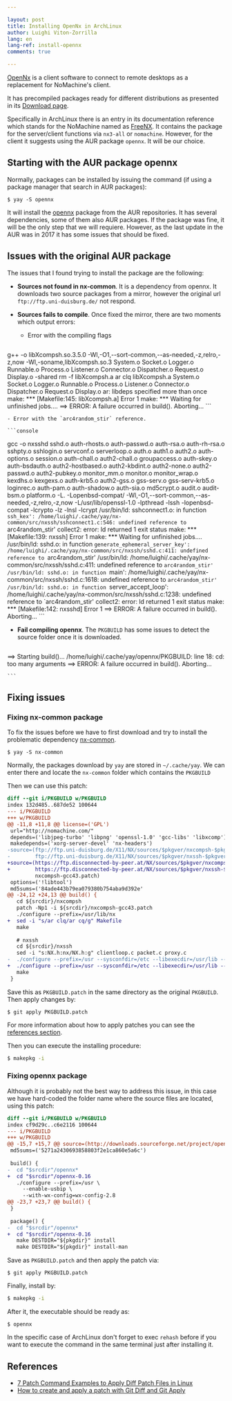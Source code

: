 ```yaml
---

layout: post
title: Installing OpenNx in ArchLinux
author: Luighi Viton-Zorrilla
lang: en
lang-ref: install-opennx
comments: true

---
```


[OpenNx](http://opennx.net/) is a client software to connect to remote desktops as a replacement for
NoMachine's client.

It has precompiled packages ready for different distributions as presented in
its [Download page](http://opennx.net/download.html).

Specifically in ArchLinux there is an entry in its documentation reference which
stands for the NoMachine named as [FreeNX](https://wiki.archlinux.org/title/FreeNX). 
It contains the package for the server/client functions via `nx3-all` or `nomachine`.
However, for the client it suggests using the AUR package `opennx`. It will be
our choice.

## Starting with the AUR package opennx

Normally, packages can be installed by issuing the command (if using a package
manager that search in AUR packages):

```terminal
$ yay -S opennx
```

It will install the [opennx](https://aur.archlinux.org/packages/opennx) 
package from the AUR repositories. 
It has several dependencies, some of them also AUR packages. If the package was
fine, it will be the only step that we will requiere. However, as the last
update in the AUR was in 2017 it has some issues that should be fixed.


## Issues with the original AUR package

The issues that I found trying to install the package are the following:

- **Sources not found in nx-common**. It is a dependency from opennx. It
    downloads two source packages from a mirror, however the original url
    `ftp://ftp.uni-duisburg.de/` not respond.

- **Sources fails to compile**. Once fixed the mirror, there are two moments
    which output errors:

    - Error with the compiling flags

    ```console
g++ -o libXcompsh.so.3.5.0 -Wl,-O1,--sort-common,--as-needed,-z,relro,-z,now -Wl,-soname,libXcompsh.so.3 System.o Socket.o Logger.o Runnable.o Process.o Listener.o Connector.o Dispatcher.o Request.o Display.o  -shared
rm -f  libXcompsh.a
ar clq libXcompsh.a System.o Socket.o Logger.o Runnable.o Process.o Listener.o Connector.o Dispatcher.o Request.o Display.o
ar: libdeps specified more than once
make: *** [Makefile:145: libXcompsh.a] Error 1
make: *** Waiting for unfinished jobs....
==> ERROR: A failure occurred in build().
    Aborting...
    ```

    - Error with the `arc4random_stir` reference.

    ```console
gcc -o nxsshd sshd.o auth-rhosts.o auth-passwd.o auth-rsa.o auth-rh-rsa.o sshpty.o sshlogin.o servconf.o serverloop.o auth.o auth1.o auth2.o auth-options.o session.o auth-chall.o auth2-chall.o groupaccess.o auth-skey.o auth-bsdauth.o auth2-hostbased.o auth2-kbdint.o auth2-none.o auth2-passwd.o auth2-pubkey.o monitor_mm.o monitor.o monitor_wrap.o kexdhs.o kexgexs.o auth-krb5.o auth2-gss.o gss-serv.o gss-serv-krb5.o loginrec.o auth-pam.o auth-shadow.o auth-sia.o md5crypt.o audit.o audit-bsm.o platform.o -L. -Lopenbsd-compat/ -Wl,-O1,--sort-common,--as-needed,-z,relro,-z,now -L/usr/lib/openssl-1.0 -lpthread -lssh -lopenbsd-compat     -lcrypto -lz -lnsl  -lcrypt
/usr/bin/ld: sshconnect1.o: in function `ssh_kex':
/home/luighi/.cache/yay/nx-common/src/nxssh/sshconnect1.c:546: undefined reference to `arc4random_stir'
collect2: error: ld returned 1 exit status
make: *** [Makefile:139: nxssh] Error 1
make: *** Waiting for unfinished jobs....
/usr/bin/ld: sshd.o: in function `generate_ephemeral_server_key':
/home/luighi/.cache/yay/nx-common/src/nxssh/sshd.c:411: undefined reference to `arc4random_stir'
/usr/bin/ld: /home/luighi/.cache/yay/nx-common/src/nxssh/sshd.c:411: undefined reference to `arc4random_stir'
/usr/bin/ld: sshd.o: in function `main':
/home/luighi/.cache/yay/nx-common/src/nxssh/sshd.c:1618: undefined reference to `arc4random_stir'
/usr/bin/ld: sshd.o: in function `server_accept_loop':
/home/luighi/.cache/yay/nx-common/src/nxssh/sshd.c:1238: undefined reference to `arc4random_stir'
collect2: error: ld returned 1 exit status
make: *** [Makefile:142: nxsshd] Error 1
==> ERROR: A failure occurred in build().
    Aborting...
    ```

- **Fail compiling opennx**. The `PKGBUILD` has some issues to detect the
    source folder once it is downloaded.

    ```console
==> Starting build()...
/home/luighi/.cache/yay/opennx/PKGBUILD: line 18: cd: too many arguments
==> ERROR: A failure occurred in build().
    Aborting...

    ```

## Fixing issues


### Fixing nx-common package

To fix the issues before we have to first download and try to install the
problematic dependency [nx-common](https://aur.archlinux.org/packages/nx-common).

```console
$ yay -S nx-common
```

Normally, the packages download by `yay` are stored in `~/.cache/yay`. We can
enter there and locate the `nx-common` folder which contains the `PKGBUILD`

Then we can use this patch:

```diff
diff --git i/PKGBUILD w/PKGBUILD
index 132d485..687de52 100644
--- i/PKGBUILD
+++ w/PKGBUILD
@@ -11,8 +11,8 @@ license=('GPL')
 url="http://nomachine.com/"
 depends=('libjpeg-turbo' 'libpng' 'openssl-1.0' 'gcc-libs' 'libxcomp') 
 makedepends=('xorg-server-devel' 'nx-headers')
-source=(ftp://ftp.uni-duisburg.de/X11/NX/sources/$pkgver/nxcompsh-$pkgver-1.tar.gz
-        ftp://ftp.uni-duisburg.de/X11/NX/sources/$pkgver/nxssh-$pkgver-2.tar.gz        
+source=(https://ftp.disconnected-by-peer.at/NX/sources/$pkgver/nxcompsh-$pkgver-1.tar.gz
+        https://ftp.disconnected-by-peer.at/NX/sources/$pkgver/nxssh-$pkgver-2.tar.gz
         nxcompsh-gcc43.patch)
 options=('!libtool')
 md5sums=('84ade443b79ea079380b754aba9d392e'
@@ -24,12 +24,13 @@ build() {
   cd ${srcdir}/nxcompsh
   patch -Np1 -i ${srcdir}/nxcompsh-gcc43.patch
   ./configure --prefix=/usr/lib/nx
+  sed -i "s/ar clq/ar cq/g" Makefile
   make
 
   # nxssh
   cd ${srcdir}/nxssh
   sed -i "s:NX.h:nx/NX.h:g" clientloop.c packet.c proxy.c
-  ./configure --prefix=/usr --sysconfdir=/etc --libexecdir=/usr/lib --with-cppflags=-I/usr/include/openssl-1.0 --with-ldflags='-L/usr/lib/openssl-1.0 -lpthread'
+  ./configure --prefix=/usr --sysconfdir=/etc --libexecdir=/usr/lib --with-cppflags=-I/usr/include/openssl-1.0 --with-ldflags='-L/usr/lib/openssl-1.0 -lbsd -lpthread'
   make
 }

```

Save this as `PKGBUILD.patch` in the same directory as the original `PKGBUILD`.
Then apply changes by:

```console
$ git apply PKGBUILD.patch
```

For more information about how to apply patches you can see the [references
section](#references).

Then you can execute the installing procedure:

```bash
$ makepkg -i
```

### Fixing opennx package

Although it is probably not the best way to address this issue, in this case we
have hard-coded the folder name where the source files are located, 
using this patch:

```diff
diff --git i/PKGBUILD w/PKGBUILD
index cf9d29c..c6e2116 100644
--- i/PKGBUILD
+++ w/PKGBUILD
@@ -15,7 +15,7 @@ source=(http://downloads.sourceforge.net/project/opennx/opennx/CI-source/opennx-
 md5sums=('5271a2430693858803f2e1ca860e5a6c')
 
 build() {
-  cd "$srcdir"/opennx*
+  cd "$srcdir"/opennx-0.16
   ./configure --prefix=/usr \
     --enable-usbip \
     --with-wx-config=wx-config-2.8
@@ -23,7 +23,7 @@ build() {
 }
 
 package() {
-  cd "$srcdir"/opennx*
+  cd "$srcdir"/opennx-0.16
   make DESTDIR="${pkgdir}" install
   make DESTDIR="${pkgdir}" install-man

```

Save as `PKGBUILD.patch` and then apply the patch via:

```console
$ git apply PKGBUILD.patch
```

Finally, install by:

```bash
$ makepkg -i
```

After it, the executable should be ready as:

```console
$ opennx
```

In the specific case of ArchLinux don't forget to exec `rehash` before if you
want to execute the command in the same terminal just after installing it.

## References

- [7 Patch Command Examples to Apply Diff Patch Files in Linux](https://www.thegeekstuff.com/2014/12/patch-command-examples/)
- [How to create and apply a patch with Git Diff and Git Apply](https://www.specbee.com/blogs/how-create-and-apply-patch-git-diff-and-git-apply-commands-your-drupal-website)
